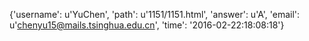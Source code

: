 {'username': u'YuChen', 'path': u'1151/1151.html', 'answer': u'A', 'email': u'chenyu15@mails.tsinghua.edu.cn', 'time': '2016-02-22:18:08:18'}